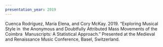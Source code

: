 ```yaml
---
presentation_year: 2019
---
```

Cuenca Rodríguez, María Elena, and Cory McKay. 2019. “Exploring Musical Style in  the Anonymous and Doubtfully Attributed Mass Movements of the Coimbra  Manuscripts: A Statistical Approach.” Presented at the Medieval and Renaissance Music Conference, Basel, Switzerland.
